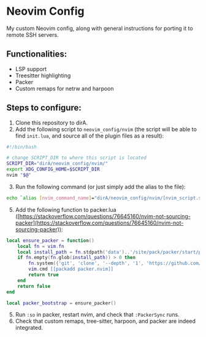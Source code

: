 # Neovim Config

My custom Neovim config, along with general instructions for porting it to remote SSH servers.

## Functionalities:
- LSP support
- Treesitter highlighting
- Packer
- Custom remaps for netrw and harpoon

## Steps to configure:
1) Clone this repository to dirA.
2) Add the following script to `neovim_config/nvim` (the script will be able to find `init.lua`, and source all of the plugin files as a result):

```bash
#!/bin/bash

# change SCRIPT_DIR to where this script is located
SCRIPT_DIR="dirA/neovim_config/nvim/"
export XDG_CONFIG_HOME=$SCRIPT_DIR
nvim "$@"
```

3) Run the following command (or just simply add the alias to the file):
```bash
echo `alias [nvim_command_name]="dirA/neovim_config/nvim/[nvim_script.sh]"` >> ~/.bashrc
```

5) Add the following function to packer.lua ([https://stackoverflow.com/questions/76645160/nvim-not-sourcing-packer](https://stackoverflow.com/questions/76645160/nvim-not-sourcing-packer)):
```lua
local ensure_packer = function()
    local fn = vim.fn
    local install_path = fn.stdpath('data')..'/site/pack/packer/start/packer.nvim'
    if fn.empty(fn.glob(install_path)) > 0 then
        fn.system({'git', 'clone', '--depth', '1', 'https://github.com/wbthomason/packer.nvim', install_path})
        vim.cmd [[packadd packer.nvim]]
        return true
    end
    return false
end

local packer_bootstrap = ensure_packer()
```

5) Run `:so` in packer, restart nvim, and check that `:PackerSync` runs.
6) Check that custom remaps, tree-sitter, harpoon, and packer are indeed integrated.
